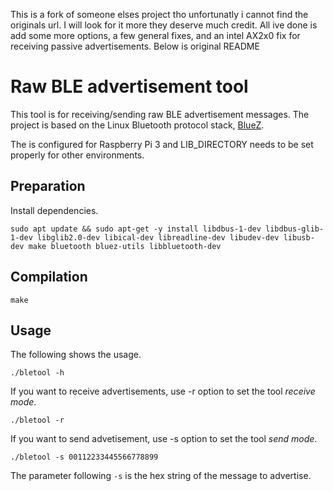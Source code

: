 This is a fork of someone elses project tho unfortunatly i cannot find the originals url. I will look for it more they deserve much credit. All ive done is add some more options, a few general fixes, and an intel AX2x0 fix for receiving passive advertisements. Below is original README

Raw BLE advertisement tool
====
This tool is for receiving/sending raw BLE advertisement messages.
The project is based on the Linux Bluetooth protocol stack, [BlueZ](http://www.bluez.org/).

The <Makefile> is configured for Raspberry Pi 3 and LIB_DIRECTORY needs to be set properly for other environments.

## Preparation
Install dependencies.

```
sudo apt update && sudo apt-get -y install libdbus-1-dev libdbus-glib-1-dev libglib2.0-dev libical-dev libreadline-dev libudev-dev libusb-dev make bluetooth bluez-utils libbluetooth-dev
```

## Compilation
```
make
```

## Usage
The following shows the usage.
```
./bletool -h
```

If you want to receive advertisements, use -r option to set the tool *receive mode*.
```
./bletool -r
```

If you want to send advetisement, use -s option to set the tool *send mode*.
```
./bletool -s 00112233445566778899
```
The parameter following `-s` is the hex string of the message to advertise.

